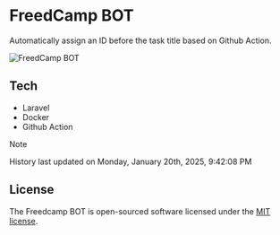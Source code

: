 # FreedCamp BOT

Automatically assign an ID before the task title based on Github Action.

![FreedCamp BOT](https://repository-images.githubusercontent.com/737932867/7d34798b-2680-471c-b089-a78a718d3d6a)

## Tech

- Laravel
- Docker
- Github Action

> [!NOTE]  
> History last updated on Monday, January 20th, 2025, 9:42:08 PM

## License

The Freedcamp BOT is open-sourced software licensed under the [MIT license](https://opensource.org/licenses/MIT).
